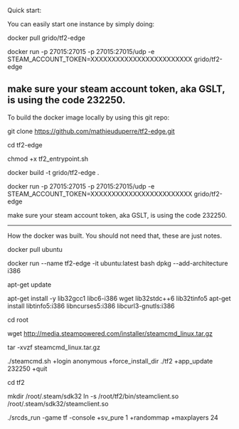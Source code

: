 
Quick start:

You can easily start one instance by simply doing:

docker pull grido/tf2-edge

docker run -p 27015:27015 -p 27015:27015/udp -e STEAM_ACCOUNT_TOKEN=XXXXXXXXXXXXXXXXXXXXXXXX grido/tf2-edge

make sure your steam account token, aka GSLT, is using the code 232250.
----------------------------------------------------------------------------------------------------------------------------------

To build the docker image locally by using this git repo:

git clone https://github.com/mathieuduperre/tf2-edge.git

cd tf2-edge

chmod +x tf2_entrypoint.sh

docker build -t grido/tf2-edge .

docker run -p 27015:27015 -p 27015:27015/udp -e STEAM_ACCOUNT_TOKEN=XXXXXXXXXXXXXXXXXXXXXXXX grido/tf2-edge

make sure your steam account token, aka GSLT, is using the code 232250.

----------------------------------------------------------------------------------------------------------------------------------

How the docker was built. You should not need that, these are just notes.


docker pull ubuntu

docker run --name tf2-edge -it ubuntu:latest bash
dpkg --add-architecture i386

apt-get update

apt-get install -y lib32gcc1 libc6-i386 wget lib32stdc++6 lib32tinfo5
apt-get install  libtinfo5:i386  libncurses5:i386 libcurl3-gnutls:i386

cd root

wget http://media.steampowered.com/installer/steamcmd_linux.tar.gz

tar -xvzf steamcmd_linux.tar.gz

./steamcmd.sh +login anonymous +force_install_dir ./tf2 +app_update 232250 +quit

cd tf2

mkdir /root/.steam/sdk32
ln -s /root/tf2/bin/steamclient.so /root/.steam/sdk32/steamclient.so

 ./srcds_run -game tf -console +sv_pure 1 +randommap +maxplayers 24


